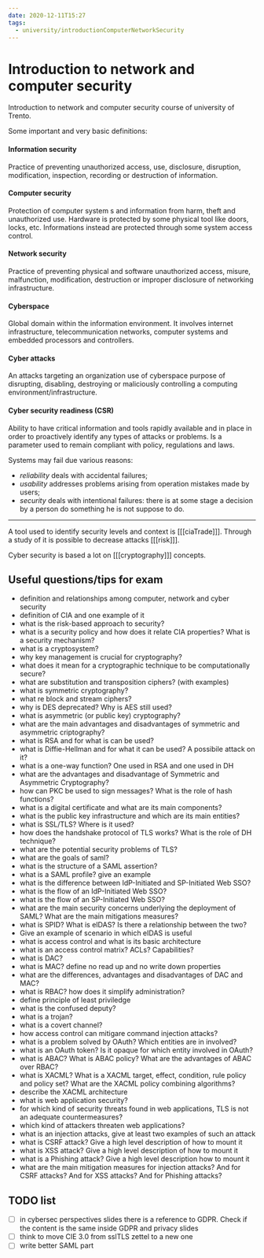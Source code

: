 ```yaml
---
date: 2020-12-11T15:27
tags:
  - university/introductionComputerNetworkSecurity
---
```


# Introduction to network and computer security
Introduction to network and computer security course of university of Trento.

Some important and very basic definitions:

#### Information security
Practice of preventing unauthorized access, use, disclosure, disruption, modification, inspection, recording or destruction of information.

#### Computer security
Protection of computer system s and information from harm, theft and unauthorized use. Hardware is protected by some physical tool like doors, locks, etc. Informations instead are protected through some system access control.

#### Network security
Practice of preventing physical and software unauthorized access, misure, malfunction, modification, destruction or improper disclosure of networking infrastructure.

#### Cyberspace
Global domain within the information environment. It involves internet infrastructure, telecommunication networks, computer systems and embedded processors and controllers.

#### Cyber attacks
An attacks targeting an organization use of cyberspace purpose of disrupting, disabling, destroying or maliciously controlling a computing environment/infrastructure.

#### Cyber security readiness (CSR)
Ability to have critical information and tools rapidly available and in place in order to proactively identify any types of attacks or problems. Is a parameter used to remain compliant with policy, regulations and laws.

Systems may fail due various reasons:

* *reliability* deals with accidental failures;
* *usability* addresses problems arising from operation mistakes made by users;
* *security* deals with intentional failures: there is at some stage a decision by a person do something he is not suppose to do.

---

A tool used to identify security levels and context is [[[ciaTrade]]]. Through a study of it is possible to decrease attacks [[[risk]]]. 

Cyber security is based a lot on [[[cryptography]]] concepts.

## Useful questions/tips for exam

* definition and relationships among computer, network and cyber security
* definition of CIA and one example of it
* what is the risk-based approach to security?
* what is a security policy and how does it relate CIA properties? What is a security mechanism?
* what is a cryptosystem?
* why key management is crucial for cryptography?
* what does it mean for a cryptographic technique to be computationally secure?
* what are substitution and transposition ciphers? (with examples)
* what is symmetric cryptography?
* what re block and stream ciphers?
* why is DES deprecated? Why is AES still used?
* what is asymmetric (or public key) cryptography?
* what are the main advantages and disadvantages of symmetric and asymmetric criptography?
* what is RSA and for what is can be used?
* what is Diffie-Hellman and for what it can be used? A possibile attack on it?
* what is a one-way function? One used in RSA and one used in DH
* what are the advantages and disadvantage of Symmetric and Asymmetric Cryptography?
* how can PKC be used to sign messages? What is the role of hash functions?
* what is a digital certificate and what are its main components?
* what is the public key infrastructure and which are its main entities?
* what is SSL/TLS? Where is it used?
* how does the handshake protocol of TLS works? What is the role of DH technique?
* what are the potential security problems of TLS?
* what are the goals of saml?
* what is the structure of a SAML assertion?
* what is a SAML profile? give an example
* what is the difference between IdP-Initiated and SP-Initiated Web SSO?
* what is the flow of an IdP-Initiated Web SSO?
* what is the flow of an SP-Initiated Web SSO?
* what are the main security concerns underlying the deployment of SAML? What are the main mitigations measures?
* what is SPID? What is eIDAS? Is there a relationship between the two?
* Give an example of scenario in which eIDAS is useful
* what is access control and what is its basic architecture
* what is an access control matrix? ACLs? Capabilities?
* what is DAC?
* what is MAC? define no read up and no write down properties
* what are the differences, advantages and disadvantages of DAC and MAC?
* what is RBAC? how does it simplify administration?
* define principle of least priviledge
* what is the confused deputy?
* what is a trojan?
* what is a covert channel?
* how access control can mitigare command injection attacks?
* what is a problem solved by OAuth? Which entities are in involved?
* what is an OAuth token? Is it opaque for which entity involved in OAuth?
* what is ABAC? What is ABAC policy? What are the advantages of ABAC over RBAC?
* what is XACML? What is a XACML target, effect, condition, rule policy and policy set? What are the XACML policy combining algorithms?
* describe the XACML architecture
* what is web application security?
* for which kind of security threats found in web applications, TLS is not an adequate countermeasures?
* which kind of attackers threaten web applications?
* what is an injection attacks, give at least two examples of such an attack
* what is CSRF attack? Give a high level description of how to mount it
* what is XSS attack? Give a high level description of how to mount it
* what is a Phishing attack? Give a high level description how to mount it
* what are the main mitigation measures for injection attacks? And for CSRF attacks? And for XSS attacks? And for Phishing attacks?

## TODO list
- [ ] in cybersec perspectives slides there is a reference to GDPR. Check if the content is the same inside GDPR and privacy slides
- [ ] think to move CIE 3.0 from sslTLS zettel to a new one
- [ ] write better SAML part

